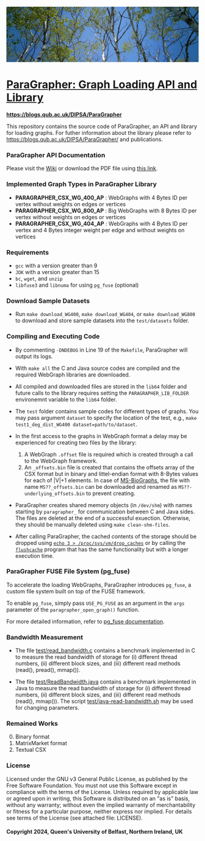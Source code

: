 ![ParaGrapher](doc/images/poplar.jpg)

# [ParaGrapher: Graph Loading API and Library](https://blogs.qub.ac.uk/DIPSA/ParaGrapher/)

**https://blogs.qub.ac.uk/DIPSA/ParaGrapher**

This repository contains the source code of ParaGrapher, an API and library for loading graphs.
For futher information about the library please refer to https://blogs.qub.ac.uk/DIPSA/ParaGrapher/ and publications.

### ParaGrapher API Documentation
Please visit the [Wiki](../../wiki/API-Documentation) or download the PDF file using [this link](../../raw/main/doc/api.pdf).

### Implemented Graph Types in ParaGrapher Library
 - **PARAGRAPHER_CSX_WG_400_AP** : WebGraphs with 4 Bytes ID per vertex without weights on edges or vertices
 - **PARAGRAPHER_CSX_WG_800_AP** : Big WebGraphs with 8 Bytes ID per vertex without weights on edges or vertices
 - **PARAGRAPHER_CSX_WG_404_AP** : WebGraphs with 4 Bytes ID per vertex and 4 Bytes integer weight per edge and without weights on vertices

### Requirements

- `gcc` with a version greater than 9
- `JDK` with a version greater than 15
- `bc`, `wget`, and `unzip`
- `libfuse3` and `libnuma` for using `pg_fuse` (optional)

### Download Sample Datasets
- Run `make download_WG400`, `make download_WG404`, or `make download_WG800`  
to download and store sample datasets into the `test/datasets` folder.

### Compiling and Executing Code
- By commenting `-DNDEBUG` in Line 19 of the `Makefile`, ParaGrapher will output its logs.

- With `make all` the C and Java source codes are compiled and the required WebGraph libraries are downloaded.
  
- All compiled and downloaded files are stored in the `lib64` folder and future calls to the library requires setting
the `PARAGRAPHER_LIB_FOLDER` environemnt variable to the `lib64` folder.

- The `test` folder contains sample codes for different types of graphs.
You may pass argument `dataset` to specify the location of the test, e.g., 
`make test1_deg_dist_WG400 dataset=path/to/dataset`.

- In the first access to the graphs in WebGraph format a delay may be experienced for creating two files by the library:
  1. A WebGraph `.offset` file is required which is created through a call to the WebGraph framework.
  2. An `_offsets.bin` file is created that contains the offsets array of the CSX format but in binary and 
littel-endian format with 8-Bytes values for each of |V|+1 elements.
In case of [MS-BioGraphs](https://blogs.qub.ac.uk/DIPSA/MS-BioGraphs/), the file with name `MS??_offsets.bin` can
be downloaded and renamed as `MS??-underlying_offsets.bin` to prevent creating.

- ParaGrapher creates shared memory objects (in `/dev/shm`) with names starting by `paragrapher_` for communication
between C and Java sides. The files are deleted at the end of a successful exuection.
Otherwise, they should be manually deleted using `make clean-shm-files`.

- After calling ParaGrapher, the cached contents of the storage should be dropped using 
[`echo 3 > /proc/sys/vm/drop_caches`](https://www.kernel.org/doc/Documentation/sysctl/vm.txt)
or by calling the [`flushcache`](test/flushcache.c) program that 
has the same functionality but with a longer execution time.

### ParaGrapher FUSE File System (pg_fuse)

To accelerate the loading WebGraphs, ParaGrapher introduces `pg_fuse`, a custom file system built on top of the
FUSE framework.

To enable `pg_fuse`, simply pass `USE_PG_FUSE` as an argument in the `args` parameter of
the `paragrapher_open_graph()` function.

For more detailed information, refer to [pg_fuse documentation](docs/pg_fuse.md).

### Bandwidth Measurement

- The file [test/read_bandwidth.c](test/read_bandwidth.c) contains a 
benchmark implemented in C to measure the read bandwidth of storage for (i) different thread numbers, (ii) different block sizes, and
(iii) different read methods (read(), pread(), mmap()).

- The file [test/ReadBandwidth.java](test/ReadBandwidth.java) contains a 
benchmark implemented in Java to measure the read bandwidth of storage for (i) different thread numbers, (ii) different block sizes, and
(iii) different read methods (read(), mmap()). The script [test/java-read-bandwidth.sh](test/java-read-bandwidth.sh) 
may  be used for changing parameters.

### Remained Works
0. Binary format
1. MatrixMarket format
2. Textual CSX
   
### License
Licensed under the GNU v3 General Public License, as published by the Free Software Foundation. 
You must not use this Software except in compliance with the terms of the License. Unless required by applicable 
law or agreed upon in writing, this Software is distributed on an "as is" basis, without any warranty; without even 
the implied warranty of merchantability or fitness for a particular purpose, neither express nor implied. 
For details see terms of the License (see attached file: LICENSE). 

#### Copyright 2024, Queen's University of Belfast, Northern Ireland, UK
